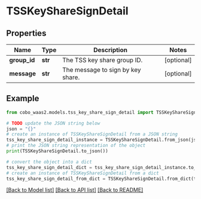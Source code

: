 # TSSKeyShareSignDetail


## Properties

Name | Type | Description | Notes
------------ | ------------- | ------------- | -------------
**group_id** | **str** | The TSS key share group ID. | [optional] 
**message** | **str** | The message to sign by key share. | [optional] 

## Example

```python
from cobo_waas2.models.tss_key_share_sign_detail import TSSKeyShareSignDetail

# TODO update the JSON string below
json = "{}"
# create an instance of TSSKeyShareSignDetail from a JSON string
tss_key_share_sign_detail_instance = TSSKeyShareSignDetail.from_json(json)
# print the JSON string representation of the object
print(TSSKeyShareSignDetail.to_json())

# convert the object into a dict
tss_key_share_sign_detail_dict = tss_key_share_sign_detail_instance.to_dict()
# create an instance of TSSKeyShareSignDetail from a dict
tss_key_share_sign_detail_from_dict = TSSKeyShareSignDetail.from_dict(tss_key_share_sign_detail_dict)
```
[[Back to Model list]](../README.md#documentation-for-models) [[Back to API list]](../README.md#documentation-for-api-endpoints) [[Back to README]](../README.md)



